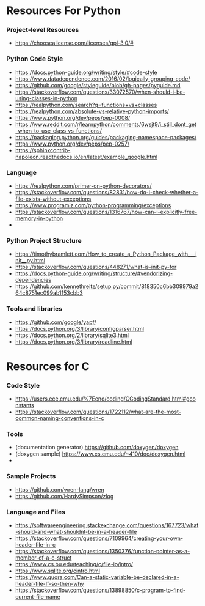 # Resources For Python
### Project-level Resources
- https://choosealicense.com/licenses/gpl-3.0/#

### Python Code Style
- https://docs.python-guide.org/writing/style/#code-style
- https://www.datadependence.com/2016/02/logically-grouping-code/
- https://github.com/google/styleguide/blob/gh-pages/pyguide.md
- https://stackoverflow.com/questions/33072570/when-should-i-be-using-classes-in-python
- https://realpython.com/search?q=functions+vs+classes
- https://realpython.com/absolute-vs-relative-python-imports/
- https://www.python.org/dev/peps/pep-0008/
- https://www.reddit.com/r/learnpython/comments/6wsjt9/i_still_dont_get_when_to_use_class_vs_functions/
- https://packaging.python.org/guides/packaging-namespace-packages/
- https://www.python.org/dev/peps/pep-0257/
- https://sphinxcontrib-napoleon.readthedocs.io/en/latest/example_google.html



### Language
- https://realpython.com/primer-on-python-decorators/
- https://stackoverflow.com/questions/82831/how-do-i-check-whether-a-file-exists-without-exceptions
- https://www.programiz.com/python-programming/exceptions
- https://stackoverflow.com/questions/1316767/how-can-i-explicitly-free-memory-in-python
- 

### Python Project Structure
- https://timothybramlett.com/How_to_create_a_Python_Package_with___init__py.html
- https://stackoverflow.com/questions/448271/what-is-init-py-for
- https://docs.python-guide.org/writing/structure/#vendorizing-dependencies
- https://github.com/kennethreitz/setup.py/commit/818350c6bb309979a264c8751ec099ab1153cbb3


### Tools and libraries
- https://github.com/google/yapf/
- https://docs.python.org/3/library/configparser.html
- https://docs.python.org/2/library/sqlite3.html
- https://docs.python.org/3/library/readline.html


# Resources for C

### Code Style
- https://users.ece.cmu.edu/%7Eeno/coding/CCodingStandard.html#gconstants
- https://stackoverflow.com/questions/1722112/what-are-the-most-common-naming-conventions-in-c


### Tools
- (documentation generator) https://github.com/doxygen/doxygen
- (doxygen sample) https://www.cs.cmu.edu/~410/doc/doxygen.html
- 

### Sample Projects
- https://github.com/wren-lang/wren
- https://github.com/HardySimpson/zlog


### Language and Files
- https://softwareengineering.stackexchange.com/questions/167723/what-should-and-what-shouldnt-be-in-a-header-file
- https://stackoverflow.com/questions/7109964/creating-your-own-header-file-in-c
- https://stackoverflow.com/questions/1350376/function-pointer-as-a-member-of-a-c-struct
- https://www.cs.bu.edu/teaching/c/file-io/intro/
- https://www.sqlite.org/cintro.html
- https://www.quora.com/Can-a-static-variable-be-declared-in-a-header-file-If-so-then-why
- https://stackoverflow.com/questions/13898850/c-program-to-find-current-file-name

